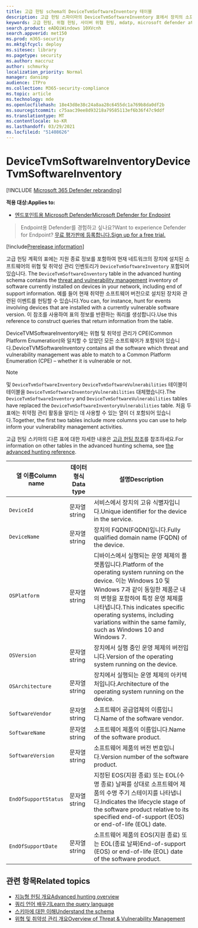 ```yaml
---
title: 고급 헌팅 schema의 DeviceTvmSoftwareInventory 테이블
description: 고급 헌팅 스파이마의 DeviceTvmSoftwareInventory 표에서 장치의 소프트웨어 인벤토리에 대해 자세히 알아보습니다.
keywords: 고급 헌팅, 위협 헌팅, 사이버 위협 헌팅, mdatp, microsoft defender atp, wdatp 검색, 쿼리, 원격 분석, schema 참조, kusto, 표, 열, 데이터 형식, 설명, 위협 & 취약성 관리, TVM, 장치 관리, 소프트웨어, 인벤토리, 취약성, CVE ID, OS DeviceTvmSoftwareInventoryVulnerabilities
search.product: eADQiWindows 10XVcnh
search.appverid: met150
ms.prod: m365-security
ms.mktglfcycl: deploy
ms.sitesec: library
ms.pagetype: security
ms.author: maccruz
author: schmurky
localization_priority: Normal
manager: dansimp
audience: ITPro
ms.collection: M365-security-compliance
ms.topic: article
ms.technology: mde
ms.openlocfilehash: 18e43d8e38c24a8aa28c6455dc1a769b8da0df2b
ms.sourcegitcommit: c75aac39ee8d93218a79585113ef6b36f47c9ddf
ms.translationtype: MT
ms.contentlocale: ko-KR
ms.lasthandoff: 03/29/2021
ms.locfileid: "51408626"
---
```

# <a name="devicetvmsoftwareinventory"></a><span data-ttu-id="45754-104">DeviceTvmSoftwareInventory</span><span class="sxs-lookup"><span data-stu-id="45754-104">DeviceTvmSoftwareInventory</span></span>

[!INCLUDE [Microsoft 365 Defender rebranding](../../includes/microsoft-defender.md)]

<span data-ttu-id="45754-105">**적용 대상:**</span><span class="sxs-lookup"><span data-stu-id="45754-105">**Applies to:**</span></span>
- [<span data-ttu-id="45754-106">엔드포인트용 Microsoft Defender</span><span class="sxs-lookup"><span data-stu-id="45754-106">Microsoft Defender for Endpoint</span></span>](https://go.microsoft.com/fwlink/p/?linkid=2154037)

><span data-ttu-id="45754-107">Endpoint용 Defender를 경험하고 싶나요?</span><span class="sxs-lookup"><span data-stu-id="45754-107">Want to experience Defender for Endpoint?</span></span> [<span data-ttu-id="45754-108">무료 평가판에 등록합니다.</span><span class="sxs-lookup"><span data-stu-id="45754-108">Sign up for a free trial.</span></span>](https://www.microsoft.com/WindowsForBusiness/windows-atp?ocid=docs-wdatp-advancedhuntingref-abovefoldlink)

[!include[Prerelease information](../../includes/prerelease.md)]

<span data-ttu-id="45754-109">고급 헌팅 계획의 표에는 지원 종료 정보를 포함하여 현재 네트워크의 장치에 설치된 소프트웨어의 위협 및 취약성 관리 인벤토리가 `DeviceTvmSoftwareInventory` 포함되어 있습니다. [](next-gen-threat-and-vuln-mgt.md)</span><span class="sxs-lookup"><span data-stu-id="45754-109">The `DeviceTvmSoftwareInventory` table in the advanced hunting schema contains the [threat and vulnerability management](next-gen-threat-and-vuln-mgt.md) inventory of software currently installed on devices in your network, including end of support information.</span></span> <span data-ttu-id="45754-110">예를 들어 현재 취약한 소프트웨어 버전으로 설치된 장치와 관련된 이벤트를 헌팅할 수 있습니다.</span><span class="sxs-lookup"><span data-stu-id="45754-110">You can, for instance, hunt for events involving devices that are installed with a currently vulnerable software version.</span></span> <span data-ttu-id="45754-111">이 참조를 사용하여 표의 정보를 반환하는 쿼리를 생성합니다.</span><span class="sxs-lookup"><span data-stu-id="45754-111">Use this reference to construct queries that return information from the table.</span></span>

<span data-ttu-id="45754-112">DeviceTVMSoftwareInventory에는 위협 및 취약성 관리가 CPE(Common Platform Enumeration)와 일치할 수 있었던 모든 소프트웨어가 포함되어 있습니다.</span><span class="sxs-lookup"><span data-stu-id="45754-112">DeviceTVMSoftwareInventory contains all the software which threat and vulnerability management was able to match to a Common Platform Enumeration (CPE) – whether it is vulnerable or not.</span></span>

>[!NOTE]
><span data-ttu-id="45754-113">및 `DeviceTvmSoftwareInventory` `DeviceTvmSoftwareVulnerabilities` 테이블이 테이블을 `DeviceTvmSoftwareInventoryVulnerabilities` 대체했습니다.</span><span class="sxs-lookup"><span data-stu-id="45754-113">The `DeviceTvmSoftwareInventory` and `DeviceTvmSoftwareVulnerabilities` tables have replaced the `DeviceTvmSoftwareInventoryVulnerabilities` table.</span></span> <span data-ttu-id="45754-114">처음 두 표에는 취약점 관리 활동을 알리는 데 사용할 수 있는 열이 더 포함되어 있습니다.</span><span class="sxs-lookup"><span data-stu-id="45754-114">Together, the first two tables include more columns you can use to help inform your vulnerability management activities.</span></span>

<span data-ttu-id="45754-115">고급 헌팅 스키마의 다른 표에 대한 자세한 내용은 [고급 헌팅 참조](/windows/security/threat-protection/microsoft-defender-atp/advanced-hunting-schema-reference)를 참조하세요.</span><span class="sxs-lookup"><span data-stu-id="45754-115">For information on other tables in the advanced hunting schema, see [the advanced hunting reference](/windows/security/threat-protection/microsoft-defender-atp/advanced-hunting-schema-reference).</span></span>

| <span data-ttu-id="45754-116">열 이름</span><span class="sxs-lookup"><span data-stu-id="45754-116">Column name</span></span> | <span data-ttu-id="45754-117">데이터 형식</span><span class="sxs-lookup"><span data-stu-id="45754-117">Data type</span></span> | <span data-ttu-id="45754-118">설명</span><span class="sxs-lookup"><span data-stu-id="45754-118">Description</span></span> |
|-------------|-----------|-------------|
| `DeviceId` | <span data-ttu-id="45754-119">문자열</span><span class="sxs-lookup"><span data-stu-id="45754-119">string</span></span> | <span data-ttu-id="45754-120">서비스에서 장치의 고유 식별자입니다.</span><span class="sxs-lookup"><span data-stu-id="45754-120">Unique identifier for the device in the service.</span></span> |
| `DeviceName` | <span data-ttu-id="45754-121">문자열</span><span class="sxs-lookup"><span data-stu-id="45754-121">string</span></span> | <span data-ttu-id="45754-122">장치의 FQDN(FQDN)입니다.</span><span class="sxs-lookup"><span data-stu-id="45754-122">Fully qualified domain name (FQDN) of the device.</span></span> |
| `OSPlatform` | <span data-ttu-id="45754-123">문자열</span><span class="sxs-lookup"><span data-stu-id="45754-123">string</span></span> | <span data-ttu-id="45754-124">디바이스에서 실행되는 운영 체제의 플랫폼입니다.</span><span class="sxs-lookup"><span data-stu-id="45754-124">Platform of the operating system running on the device.</span></span> <span data-ttu-id="45754-125">이는 Windows 10 및 Windows 7과 같이 동일한 제품군 내의 변형을 포함하여 특정 운영 체제를 나타냅니다.</span><span class="sxs-lookup"><span data-stu-id="45754-125">This indicates specific operating systems, including variations within the same family, such as Windows 10 and Windows 7.</span></span> |
| `OSVersion` | <span data-ttu-id="45754-126">문자열</span><span class="sxs-lookup"><span data-stu-id="45754-126">string</span></span> | <span data-ttu-id="45754-127">장치에서 실행 중인 운영 체제의 버전입니다.</span><span class="sxs-lookup"><span data-stu-id="45754-127">Version of the operating system running on the device.</span></span> |
| `OSArchitecture` | <span data-ttu-id="45754-128">문자열</span><span class="sxs-lookup"><span data-stu-id="45754-128">string</span></span> | <span data-ttu-id="45754-129">장치에서 실행되는 운영 체제의 아키텍처입니다.</span><span class="sxs-lookup"><span data-stu-id="45754-129">Architecture of the operating system running on the device.</span></span> |
| `SoftwareVendor` | <span data-ttu-id="45754-130">문자열</span><span class="sxs-lookup"><span data-stu-id="45754-130">string</span></span> | <span data-ttu-id="45754-131">소프트웨어 공급업체의 이름입니다.</span><span class="sxs-lookup"><span data-stu-id="45754-131">Name of the software vendor.</span></span> |
| `SoftwareName` | <span data-ttu-id="45754-132">문자열</span><span class="sxs-lookup"><span data-stu-id="45754-132">string</span></span> | <span data-ttu-id="45754-133">소프트웨어 제품의 이름입니다.</span><span class="sxs-lookup"><span data-stu-id="45754-133">Name of the software product.</span></span> |
| `SoftwareVersion` | <span data-ttu-id="45754-134">문자열</span><span class="sxs-lookup"><span data-stu-id="45754-134">string</span></span> | <span data-ttu-id="45754-135">소프트웨어 제품의 버전 번호입니다.</span><span class="sxs-lookup"><span data-stu-id="45754-135">Version number of the software product.</span></span> |
| `EndOfSupportStatus` | <span data-ttu-id="45754-136">문자열</span><span class="sxs-lookup"><span data-stu-id="45754-136">string</span></span> | <span data-ttu-id="45754-137">지정된 EOS(지원 종료) 또는 EOL(수명 종료) 날짜를 상대로 소프트웨어 제품의 수명 주기 스테이지를 나타냅니다.</span><span class="sxs-lookup"><span data-stu-id="45754-137">Indicates the lifecycle stage of the software product relative to its specified end-of-support (EOS) or end-of-life (EOL) date.</span></span> |
| `EndOfSupportDate` | <span data-ttu-id="45754-138">문자열</span><span class="sxs-lookup"><span data-stu-id="45754-138">string</span></span> | <span data-ttu-id="45754-139">소프트웨어 제품의 EOS(지원 종료) 또는 EOL(종료 날짜)</span><span class="sxs-lookup"><span data-stu-id="45754-139">End-of-support (EOS) or end-of-life (EOL) date of the software product.</span></span> |

## <a name="related-topics"></a><span data-ttu-id="45754-140">관련 항목</span><span class="sxs-lookup"><span data-stu-id="45754-140">Related topics</span></span>

- [<span data-ttu-id="45754-141">지능형 헌팅 개요</span><span class="sxs-lookup"><span data-stu-id="45754-141">Advanced hunting overview</span></span>](advanced-hunting-overview.md)
- [<span data-ttu-id="45754-142">쿼리 언어 배우기</span><span class="sxs-lookup"><span data-stu-id="45754-142">Learn the query language</span></span>](advanced-hunting-query-language.md)
- [<span data-ttu-id="45754-143">스키마에 대한 이해</span><span class="sxs-lookup"><span data-stu-id="45754-143">Understand the schema</span></span>](advanced-hunting-schema-reference.md)
- [<span data-ttu-id="45754-144">위협 및 취약성 관리 개요</span><span class="sxs-lookup"><span data-stu-id="45754-144">Overview of Threat & Vulnerability Management</span></span>](next-gen-threat-and-vuln-mgt.md)
